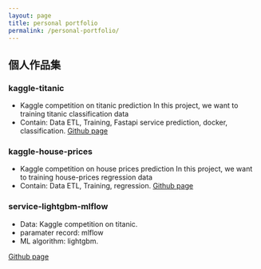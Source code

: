 ```yaml
---
layout: page
title: personal portfolio
permalink: /personal-portfolio/
---
```


## 個人作品集
### kaggle-titanic
- Kaggle competition on titanic prediction In this project, we want to training titanic classification data
- Contain: Data ETL, Training, Fastapi service prediction, docker, classification.
[Github page](https://github.com/LiuYuWei/kaggle-titanic)

### kaggle-house-prices
- Kaggle competition on house prices prediction In this project, we want to training house-prices regression data
- Contain: Data ETL, Training, regression.
[Github page](https://github.com/LiuYuWei/kaggle-house-prices)

### service-lightgbm-mlflow
- Data: Kaggle competition on titanic.
- paramater record: mlflow
- ML algorithm: lightgbm.

[Github page](https://github.com/LiuYuWei/service-lightgbm-mlflow)
